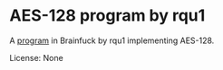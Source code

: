 # AES-128 program by rqu1

A [program](https://gist.github.com/rqu1/e4770cd8bd60706384c7c1b79f010a8e) in
Brainfuck by rqu1 implementing AES-128.

License: None
